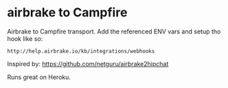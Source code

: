 airbrake to Campfire
====================

Airbrake to Campfire transport. Add the referenced ENV vars and setup
tho hook like so:

    http://help.airbrake.io/kb/integrations/webhooks

Inspired by: https://github.com/netguru/airbrake2hipchat

Runs great on Heroku.

